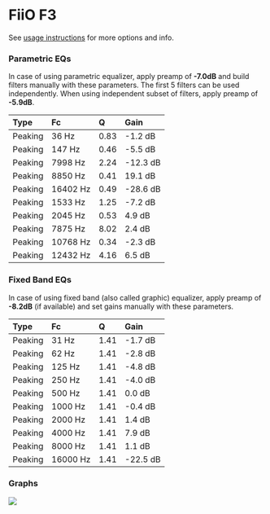 # FiiO F3
See [usage instructions](https://github.com/jaakkopasanen/AutoEq#usage) for more options and info.

### Parametric EQs
In case of using parametric equalizer, apply preamp of **-7.0dB** and build filters manually
with these parameters. The first 5 filters can be used independently.
When using independent subset of filters, apply preamp of **-5.9dB**.

| Type    | Fc       |    Q | Gain     |
|:--------|:---------|:-----|:---------|
| Peaking | 36 Hz    | 0.83 | -1.2 dB  |
| Peaking | 147 Hz   | 0.46 | -5.5 dB  |
| Peaking | 7998 Hz  | 2.24 | -12.3 dB |
| Peaking | 8850 Hz  | 0.41 | 19.1 dB  |
| Peaking | 16402 Hz | 0.49 | -28.6 dB |
| Peaking | 1533 Hz  | 1.25 | -7.2 dB  |
| Peaking | 2045 Hz  | 0.53 | 4.9 dB   |
| Peaking | 7875 Hz  | 8.02 | 2.4 dB   |
| Peaking | 10768 Hz | 0.34 | -2.3 dB  |
| Peaking | 12432 Hz | 4.16 | 6.5 dB   |

### Fixed Band EQs
In case of using fixed band (also called graphic) equalizer, apply preamp of **-8.2dB**
(if available) and set gains manually with these parameters.

| Type    | Fc       |    Q | Gain     |
|:--------|:---------|:-----|:---------|
| Peaking | 31 Hz    | 1.41 | -1.7 dB  |
| Peaking | 62 Hz    | 1.41 | -2.8 dB  |
| Peaking | 125 Hz   | 1.41 | -4.8 dB  |
| Peaking | 250 Hz   | 1.41 | -4.0 dB  |
| Peaking | 500 Hz   | 1.41 | 0.0 dB   |
| Peaking | 1000 Hz  | 1.41 | -0.4 dB  |
| Peaking | 2000 Hz  | 1.41 | 1.4 dB   |
| Peaking | 4000 Hz  | 1.41 | 7.9 dB   |
| Peaking | 8000 Hz  | 1.41 | 1.1 dB   |
| Peaking | 16000 Hz | 1.41 | -22.5 dB |

### Graphs
![](https://raw.githubusercontent.com/jaakkopasanen/AutoEq/master/results/crinacle/harman_in-ear_2017-1/FiiO%20F3/FiiO%20F3.png)